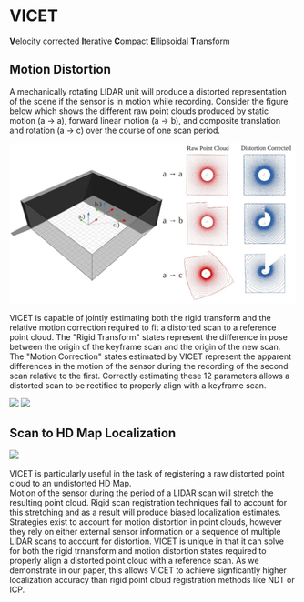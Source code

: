 # VICET
**V**elocity corrected **I**terative **C**ompact **E**llipsoidal **T**ransform

## Motion Distortion

A mechanically rotating LIDAR unit will produce a distorted representation of the scene if the sensor is in motion while recording. 
Consider the figure below which shows the different raw point clouds produced by static motion (a → a), forward linear motion (a → b), 
and composite translation and rotation (a → c) over the course of one scan period.   

![](https://github.com/mcdermatt/VICET/blob/main/gifs/wideFig1.jpg)

VICET is capable of jointly estimating both the rigid transform and the relative motion correction required to fit a distorted scan to a reference point cloud. 
The "Rigid Transform" states represent the difference in pose between the origin of the keyframe scan and the origin of the new scan. 
The "Motion Correction" states estimated by VICET represent the apparent differences in the motion of the sensor during the recording of the second scan relative to the first. 
Correctly estimating these 12 parameters allows a distorted scan to be rectified to properly align with a keyframe scan.

<p float="left">
  <img src="VICET/gifs/transOnlyBox.gif" width="400" />
  <img src="VICET/gifs/transAndRotateBoxV2.gif" width="400" /> 
</p>

## Scan to HD Map Localization

![](https://github.com/mcdermatt/VICET/blob/main/gifs/scan2map1.gif)

VICET is particularly useful in the task of registering a raw distorted point cloud to an undistorted HD Map.   
Motion of the sensor during the period of a LIDAR scan will stretch the resulting point cloud. Rigid scan registration techniques fail to account for this stretching and as a result will produce biased localization estimates. 
Strategies exist to account for motion distortion in point clouds, however they rely on either external sensor information or a sequence of multiple LIDAR scans to account for distortion. VICET is unique in that it can solve for both the rigid trnansform and motion distortion states required to properly align a distorted point cloud with a reference scan.
As we demonstrate in our paper, this allows VICET to achieve signficantly higher localization accuracy than rigid point cloud registration methods like NDT or ICP.  
</p>
